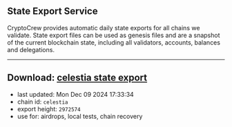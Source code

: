 ## State Export Service
CryptoCrew provides automatic daily state exports for all chains we validate. State export files can be used as genesis files and are a snapshot of the current blockchain state, including all validators, accounts, balances and delegations.

---
**Download: [celestia state export](https://dl-eu2.ccvalidators.com/SERVICE/celestia/celestia_export_2972574.json)**
---

- last updated: Mon Dec 09 2024 17:33:34
- chain id: `celestia`
- export height: `2972574`
- use for: airdrops, local tests, chain recovery
